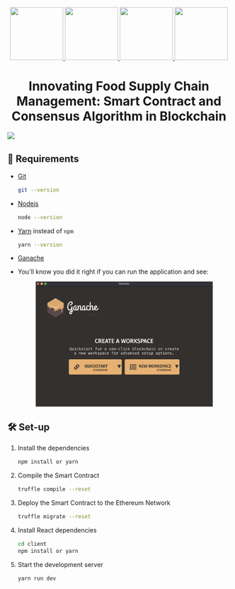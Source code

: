 
<p align="center">
<a href="https://trufflesuite.com/docs/truffle/" target="_blank" rel="noopener noreferrer">
  <img src="https://seeklogo.com/images/T/truffle-logo-2DC7EBABF2-seeklogo.com.png" width="120" height='120'>
</a>
  
<a href="https://trufflesuite.com/docs/ganache/" target="_blank" rel="noopener noreferrer">
  <img src="https://seeklogo.com/images/G/ganache-logo-1EB72084A8-seeklogo.com.png" width="120" height='120'>
</a>

<a href="https://react.dev/learn/installation" target="_blank" rel="noopener noreferrer">
  <img src="https://brandlogos.net/wp-content/uploads/2020/09/react-logo-512x512.png" width="120" height='120'>
</a>

<a href="https://web3js.readthedocs.io/en/v1.10.0/" target="_blank" rel="noopener noreferrer">
  <img src="https://seeklogo.com/images/W/web3js-logo-62DEE79B50-seeklogo.com.png" width="120" height='120'>
</a>

</p>

<h1 align="center">   
  Innovating Food Supply Chain Management: Smart Contract and Consensus Algorithm in Blockchain
</h1> 

<img src = "https://github.com/alifzwan/React-Supply-Chain/assets/63784108/d0757b80-ce95-42ff-8d25-81e11d8a0306" width="1306">



## 🚀 Requirements
- [Git](https://git-scm.com/book/en/v2/Getting-Started-Installing-Git)
   ```sh
   git --version
   ```
  
    
 - [Nodejs](https://nodejs.org/en/)
    ```sh
    node --version
    ```
 - [Yarn](https://classic.yarnpkg.com/lang/en/docs/install/) instead of `npm`
    ```sh
    yarn --version
    ```
 - [Ganache](https://trufflesuite.com/ganache/)
- You'll know you did it right if you can run the application and see:
  <p align="center">
    <img width="400" alt="ganache-picture" src="https://github.com/alifzwan/ethers-simple-storage/blob/main/images/ganache-picture.png">
  </p>


## 🛠 Set-up

1. Install the dependencies
   ```sh
   npm install or yarn
   ```
2. Compile the Smart Contract
   ```sh
   truffle compile --reset
   ```
3. Deploy the Smart Contract to the Ethereum Network
   ```sh
   truffle migrate --reset
   ```
4. Install React dependencies
   ```sh
   cd client
   npm install or yarn
   ```
5. Start the development server
   ```sh
   yarn run dev
   ```








